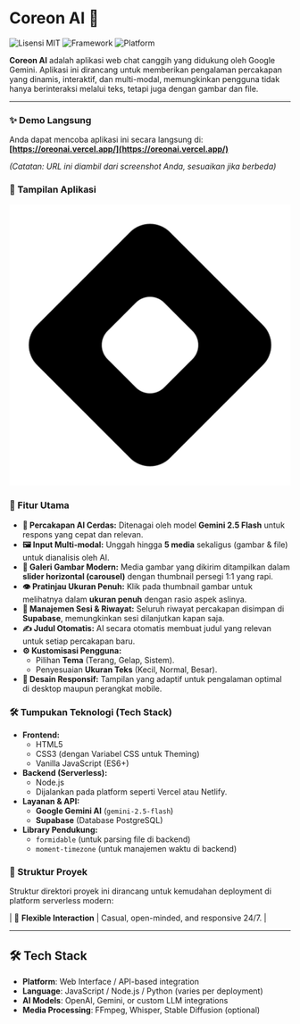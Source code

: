 # Coreon AI 🔮

![Lisensi MIT](https://img.shields.io/badge/License-MIT-blue.svg)
![Framework](https://img.shields.io/badge/Framework-Node%20JS-green.svg)
![Platform](https://img.shields.io/badge/Platform-Vercel-black.svg)

**Coreon AI** adalah aplikasi web chat canggih yang didukung oleh Google Gemini. Aplikasi ini dirancang untuk memberikan pengalaman percakapan yang dinamis, interaktif, dan multi-modal, memungkinkan pengguna tidak hanya berinteraksi melalui teks, tetapi juga dengan gambar dan file.

---

### ✨ Demo Langsung

Anda dapat mencoba aplikasi ini secara langsung di: **[https://oreonai.vercel.app/](https://oreonai.vercel.app/)**

*(Catatan: URL ini diambil dari screenshot Anda, sesuaikan jika berbeda)*

### 📸 Tampilan Aplikasi

![Coreon AI](public/coreon.jpeg)

### 🚀 Fitur Utama

-   **💬 Percakapan AI Cerdas:** Ditenagai oleh model **Gemini 2.5 Flash** untuk respons yang cepat dan relevan.
-   **🖼️ Input Multi-modal:** Unggah hingga **5 media** sekaligus (gambar & file) untuk dianalisis oleh AI.
-   **🎨 Galeri Gambar Modern:** Media gambar yang dikirim ditampilkan dalam **slider horizontal (carousel)** dengan thumbnail persegi 1:1 yang rapi.
-   **👁️ Pratinjau Ukuran Penuh:** Klik pada thumbnail gambar untuk melihatnya dalam **ukuran penuh** dengan rasio aspek aslinya.
-   **💾 Manajemen Sesi & Riwayat:** Seluruh riwayat percakapan disimpan di **Supabase**, memungkinkan sesi dilanjutkan kapan saja.
-   **✍️ Judul Otomatis:** AI secara otomatis membuat judul yang relevan untuk setiap percakapan baru.
-   **⚙️ Kustomisasi Pengguna:**
    -   Pilihan **Tema** (Terang, Gelap, Sistem).
    -   Penyesuaian **Ukuran Teks** (Kecil, Normal, Besar).
-   **📱 Desain Responsif:** Tampilan yang adaptif untuk pengalaman optimal di desktop maupun perangkat mobile.

### 🛠️ Tumpukan Teknologi (Tech Stack)

-   **Frontend:**
    -   HTML5
    -   CSS3 (dengan Variabel CSS untuk Theming)
    -   Vanilla JavaScript (ES6+)
-   **Backend (Serverless):**
    -   Node.js
    -   Dijalankan pada platform seperti Vercel atau Netlify.
-   **Layanan & API:**
    -   **Google Gemini AI** (`gemini-2.5-flash`)
    -   **Supabase** (Database PostgreSQL)
-   **Library Pendukung:**
    -   `formidable` (untuk parsing file di backend)
    -   `moment-timezone` (untuk manajemen waktu di backend)

### 📂 Struktur Proyek

Struktur direktori proyek ini dirancang untuk kemudahan deployment di platform serverless modern:

| 💬 **Flexible Interaction** | Casual, open-minded, and responsive 24/7. |

---

## 🛠️ Tech Stack

- **Platform**: Web Interface / API-based integration  
- **Language**: JavaScript / Node.js / Python (varies per deployment)  
- **AI Models**: OpenAI, Gemini, or custom LLM integrations  
- **Media Processing**: FFmpeg, Whisper, Stable Diffusion (optional)
